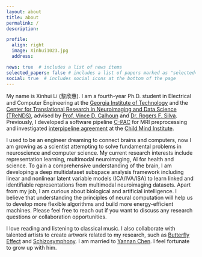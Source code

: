 ```yaml
---
layout: about
title: about
permalink: /
description:

profile:
  align: right
  image: Xinhui1023.jpg
  address: 

news: true  # includes a list of news items
selected_papers: false # includes a list of papers marked as "selected={true}"
social: true  # includes social icons at the bottom of the page
---
```


My name is Xinhui Li (黎欣惠). I am a fourth-year Ph.D. student in Electrical and Computer Engineering at the [Georgia Institute of Technology](https://www.gatech.edu/) and the [Center for Translational Research in Neuroimaging and Data Science (TReNDS)](https://trendscenter.org/), advised by [Prof. Vince D. Calhoun](https://scholar.google.com/citations?user=WNOoGKIAAAAJ&hl=en) and [Dr. Rogers F. Silva](https://scholar.google.com/citations?user=cMtwwG8AAAAJ&hl=en). Previously, I developed a software pipeline [C-PAC](https://fcp-indi.github.io/) for MRI preprocessing and investigated [interpipeline agreement](https://www.nature.com/articles/s41562-024-01942-4) at the [Child Mind Institute](https://childmind.org/).

I used to be an engineer dreaming to connect brains and computers, now I am growing as a scientist attempting to solve fundamental problems in neuroscience and computer science. My current research interests include representation learning, multimodal neuroimaging, AI for health and science. To gain a comprehensive understanding of the brain, I am developing a deep multidataset subspace analysis framework including linear and nonlinear latent variable models (ICA/IVA/ISA) to learn linked and identifiable representations from multimodal neuroimaging datasets. Apart from my job, I am curious about biological and artificial intelligence. I believe that understanding the principles of neural computation will help us to develop more flexible algorithms and build more energy-efficient machines. Please feel free to reach out if you want to discuss any research questions or collaboration opportunities.

I love reading and listening to classical music. I also collaborate with talented artists to create artwork related to my research, such as [Butterfly Effect](https://sciartwonderatl.wixsite.com/sawatl/copy-of-kaufman-hatzell) and [Schizosymphony](https://www.youtube.com/watch?v=yph2hXzY9Dc). I am married to [Yannan Chen](https://yannan-chen.github.io/). I feel fortunate to grow up with him.